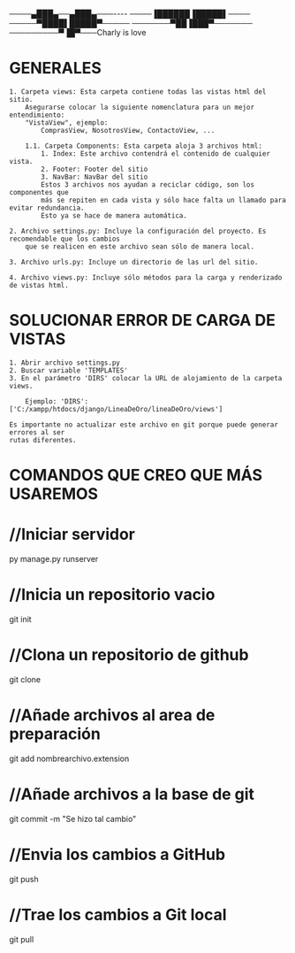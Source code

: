────▄███▄──▄███▄───----
────▐██████▐█████▌────
─────▀████▌█████▀─────
───────▀██▐███▀───────
─────────▀▐█▀───Charly is love

# GENERALES
    1. Carpeta views: Esta carpeta contiene todas las vistas html del sitio.
        Asegurarse colocar la siguiente nomenclatura para un mejor entendimiento:
        "VistaView", ejemplo: 
            ComprasView, NosotrosView, ContactoView, ...

        1.1. Carpeta Components: Esta carpeta aloja 3 archivos html:
            1. Index: Este archivo contendrá el contenido de cualquier vista.
            2. Footer: Footer del sitio
            3. NavBar: NavBar del sitio
            Estos 3 archivos nos ayudan a reciclar código, son los componentes que
            más se repiten en cada vista y sólo hace falta un llamado para evitar redundancia.
            Esto ya se hace de manera automática.
    
    2. Archivo settings.py: Incluye la configuración del proyecto. Es recomendable que los cambios
        que se realicen en este archivo sean sólo de manera local.

    3. Archivo urls.py: Incluye un directorio de las url del sitio.

    4. Archivo views.py: Incluye sólo métodos para la carga y renderizado de vistas html.

# SOLUCIONAR ERROR DE CARGA DE VISTAS
    1. Abrir archivo settings.py
    2. Buscar variable 'TEMPLATES'
    3. En el parámetro 'DIRS' colocar la URL de alojamiento de la carpeta views.
    
        Ejemplo: 'DIRS': ['C:/xampp/htdocs/django/LineaDeOro/lineaDeOro/views']

    Es importante no actualizar este archivo en git porque puede generar errores al ser
    rutas diferentes.

# COMANDOS QUE CREO QUE MÁS USAREMOS

# //Iniciar servidor
py manage.py runserver

# //Inicia un repositorio vacio
git init

# //Clona un repositorio de github
git clone

# //Añade archivos al area de preparación
git add nombrearchivo.extension

# //Añade archivos a la base de git
git commit -m "Se hizo tal cambio"

# //Envia los cambios a GitHub
git push

# //Trae los cambios a Git local
git pull




